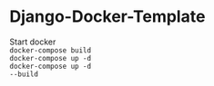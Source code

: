 # Django-Docker-Template

Start docker <br/>
<code>docker-compose build</code><br/>
<code>docker-compose up -d</code><br/>
<code>docker-compose up -d --build</code>
